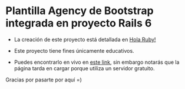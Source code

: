 # Plantilla Agency de Bootstrap integrada en proyecto Rails 6

- La creación de este proyecto está detallada en [Hola Ruby!](https://www.holaruby.com/bootstrap_rails "Hola Ruby!")

- Este proyecto tiene fines únicamente educativos.

- Puedes encontrarlo en vivo en [este link](https://rails6-bootstrap-agency.herokuapp.com/ "Rails6 & Bootstrap Agency template"), sin embargo notarás que la página tarda en cargar porque utiliza un servidor gratuito.

Gracias por pasarte por aquí =)
